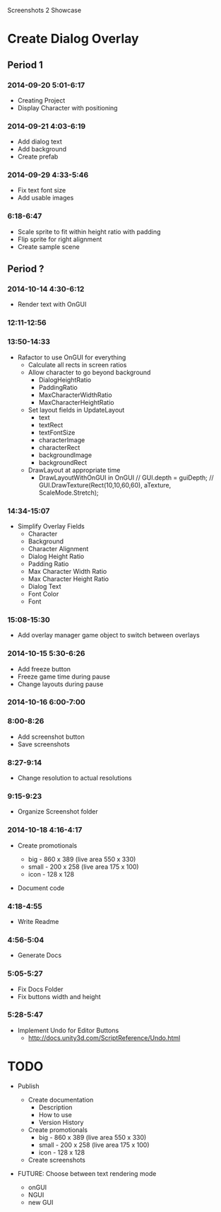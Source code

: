 Screenshots 2 Showcase


# Create Dialog Overlay

## Period 1

### 2014-09-20 5:01-6:17

- Creating Project
- Display Character with positioning
 
### 2014-09-21 4:03-6:19

- Add dialog text
- Add background
- Create prefab

### 2014-09-29 4:33-5:46

- Fix text font size
- Add usable images

### 6:18-6:47

- Scale sprite to fit within height ratio with padding
- Flip sprite for right alignment
- Create sample scene

## Period ?

### 2014-10-14 4:30-6:12

- Render text with OnGUI


### 12:11-12:56
### 13:50-14:33

- Rafactor to use OnGUI for everything
	- Calculate all rects in screen ratios
	- Allow character to go beyond background
		- DialogHeightRatio
		- PaddingRatio
		- MaxCharacterWidthRatio
		- MaxCharacterHeightRatio
	- Set layout fields in UpdateLayout
		- text
		- textRect
		- textFontSize
		- characterImage
		- characterRect
		- backgroundImage
		- backgroundRect
	- DrawLayout at appropriate time
		- DrawLayoutWithOnGUI in OnGUI
			// GUI.depth = guiDepth;
			// GUI.DrawTexture(Rect(10,10,60,60), aTexture, ScaleMode.Stretch);

### 14:34-15:07

- Simplify Overlay Fields
	- Character
	- Background
	- Character Alignment
	- Dialog Height Ratio
	- Padding Ratio
	- Max Character Width Ratio
	- Max Character Height Ratio
	- Dialog Text
	- Font Color
	- Font

### 15:08-15:30

- Add overlay manager game object to switch between overlays

### 2014-10-15 5:30-6:26

- Add freeze button
- Freeze game time during pause
- Change layouts during pause

### 2014-10-16 6:00-7:00
### 8:00-8:26

- Add screenshot button
- Save screenshots

### 8:27-9:14

- Change resolution to actual resolutions

### 9:15-9:23

- Organize Screenshot folder

### 2014-10-18 4:16-4:17

- Create promotionals
	- big - 860 x 389 (live area 550 x 330)
	- small - 200 x 258 (live area 175 x 100)
	- icon - 128 x 128

- Document code

### 4:18-4:55

- Write Readme

### 4:56-5:04

- Generate Docs

### 5:05-5:27

- Fix Docs Folder
- Fix buttons width and height

### 5:28-5:47

- Implement Undo for Editor Buttons
	 - http://docs.unity3d.com/ScriptReference/Undo.html



# TODO





- Publish
	- Create documentation
		- Description
		- How to use
		- Version History
	- Create promotionals
		- big - 860 x 389 (live area 550 x 330)
		- small - 200 x 258 (live area 175 x 100)
		- icon - 128 x 128
	- Create screenshots

- FUTURE: Choose between text rendering mode
	- onGUI
	- NGUI
	- new GUI